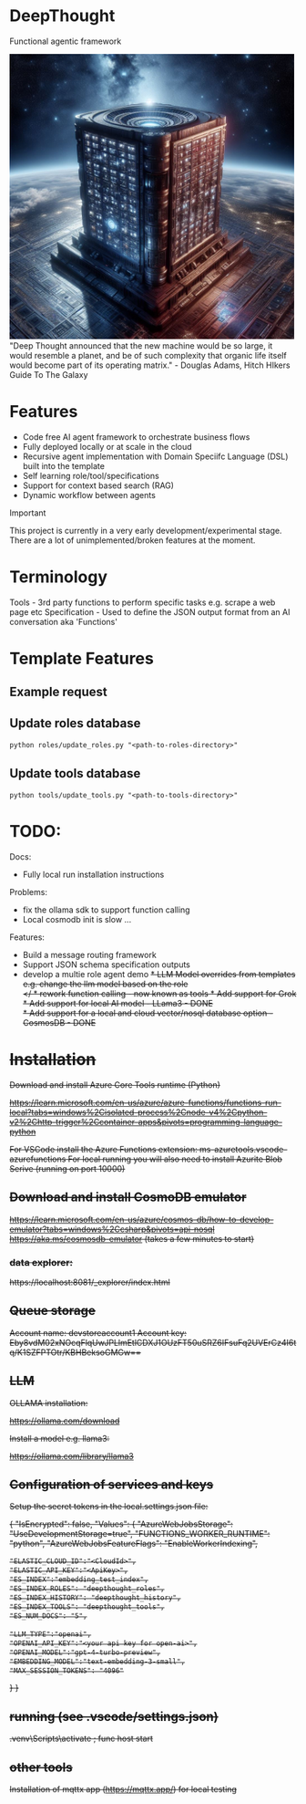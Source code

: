 # DeepThought

Functional agentic framework

<img src="./images/_d376e6fa-4fea-409b-a841-00e47f35bdad.jpeg"  height="500">
<br>
"Deep Thought announced that the new machine would be so large, it would resemble a planet, and be of such complexity that organic life itself would become part of its operating matrix." - Douglas Adams, Hitch HIkers Guide To The Galaxy

# Features

* Code free AI agent framework to orchestrate business flows
* Fully deployed locally or at scale in the cloud
* Recursive agent implementation with Domain Speciifc Language (DSL) built into the template
* Self learning role/tool/specifications 
* Support for context based search (RAG)
* Dynamic workflow between agents

> [!IMPORTANT]  
<bold>
This project is currently in a very early development/experimental stage. <br/>
There are a lot of unimplemented/broken features at the moment. <br/>
</bold>

# Terminology

Tools - 3rd party functions to perform specific tasks e.g. scrape a web page etc
Specification - Used to define the JSON output format from an AI conversation aka 'Functions'

# Template Features


## Example request



## Update roles database

```
python roles/update_roles.py "<path-to-roles-directory>"
```

## Update tools database

```
python tools/update_tools.py "<path-to-tools-directory>"
```

# TODO:


Docs:

* Fully local run installation instructions<br/>

Problems:

* fix the ollama sdk to support function calling
* Local cosmodb init is slow ... 

Features:

* Build a message routing framework<br>
* Support JSON schema specification outputs
* develop a multie role agent demo
<strike>* LLM Model overrides from templates e.g. change the llm model based on the role<br></<strike>
<Strike>* rework function calling - now known as tools</strike>
<Strike>* Add support for Grok<br/></strike>
<strike>* Add support for local AI model - LLama3 - DONE<br></strike>
<strike>* Add support for a local and cloud vector/nosql database option - CosmosDB - DONE</strike>

# Installation

Download and install Azure Core Tools runtime (Python)

https://learn.microsoft.com/en-us/azure/azure-functions/functions-run-local?tabs=windows%2Cisolated-process%2Cnode-v4%2Cpython-v2%2Chttp-trigger%2Ccontainer-apps&pivots=programming-language-python

For VSCode install the Azure Functions extension: ms-azuretools.vscode-azurefunctions
For local running you will also need to install Azurite Blob Serive (running on port 10000)

## Download and install CosmoDB emulator

https://learn.microsoft.com/en-us/azure/cosmos-db/how-to-develop-emulator?tabs=windows%2Ccsharp&pivots=api-nosql
https://aka.ms/cosmosdb-emulator (takes a few minutes to start)

### data explorer:

https://localhost:8081/_explorer/index.html


## Queue storage

Account name: devstoreaccount1
Account key: Eby8vdM02xNOcqFlqUwJPLlmEtlCDXJ1OUzFT50uSRZ6IFsuFq2UVErCz4I6tq/K1SZFPTOtr/KBHBeksoGMGw==


## LLM 

OLLAMA installation:<br>

https://ollama.com/download

Install a model e.g.  llama3:<br>

https://ollama.com/library/llama3


## Configuration of services and keys

Setup the secret tokens in the local.settings.json file:

{
  "IsEncrypted": false,
  "Values": {
    "AzureWebJobsStorage": "UseDevelopmentStorage=true",
    "FUNCTIONS_WORKER_RUNTIME": "python",
    "AzureWebJobsFeatureFlags": "EnableWorkerIndexing",

    "ELASTIC_CLOUD_ID":"<CloudId>",
    "ELASTIC_API_KEY":"<ApiKey>",
    "ES_INDEX":"embedding_test_index",
    "ES_INDEX_ROLES": "deepthought_roles",
    "ES_INDEX_HISTORY": "deepthought_history",
    "ES_INDEX_TOOLS": "deepthought_tools",
    "ES_NUM_DOCS": "5",

    "LLM_TYPE":"openai",
    "OPENAI_API_KEY":"<your api key for open-ai>",
    "OPENAI_MODEL":"gpt-4-turbo-preview",
    "EMBEDDING_MODEL":"text-embedding-3-small",
    "MAX_SESSION_TOKENS": "4096"
  }
}

## running (see .vscode/settings.json)

.venv\Scripts\activate ; func host start 

## other tools

Installation of mqttx app (https://mqttx.app/) for local testing 

